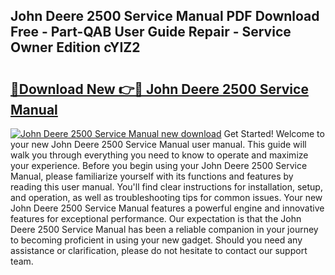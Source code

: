 ## John Deere 2500 Service Manual PDF Download Free - Part-QAB User Guide Repair - Service Owner Edition cYIZ2

# <h2><a href="http://bc94849.oget.top/?id=John+Deere+2500+Service+Manual">🔗Download New 👉🔴 John Deere 2500 Service Manual</a></h2>

[![John Deere 2500 Service Manual new download](https://i.imgur.com/5g1atiW.png)](http://bc94849.oget.top/?id=John+Deere+2500+Service+Manual)
Get Started! Welcome to your new John Deere 2500 Service Manual user manual. This guide will walk you through everything you need to know to operate and maximize your experience. Before you begin using your John Deere 2500 Service Manual, please familiarize yourself with its functions and features by reading this user manual. You'll find clear instructions for installation, setup, and operation, as well as troubleshooting tips for common issues. Your new John Deere 2500 Service Manual features a powerful engine and innovative features for exceptional performance. Our expectation is that the John Deere 2500 Service Manual has been a reliable companion in your journey to becoming proficient in using your new gadget. Should you need any assistance or clarification, please do not hesitate to contact our support team.
